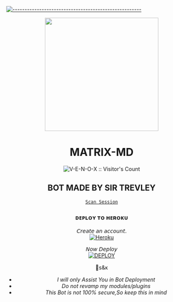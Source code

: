 [![-----------------------------------------------------](https://raw.githubusercontent.com/andreasbm/readme/master/assets/lines/colored.png)](#table-of-contents)
<div align="center" class= "main"> 
  <img src="https://telegra.ph/file/d68ec9393c98e57b6ec6f.jpg" width="300" height="300"/>
  <h1>MATRIX-MD</h1>




<p align="center"><img src="https://profile-counter.glitch.me/{SUPER-MD}/count.svg" alt="V-E-N-O-X :: Visitor's Count" /></p>

## BOT MADE BY SIR TREVLEY


[`Scan Session`](https://trevley-45b9dd2acee8.herokuapp.com/)


### ᴅᴇᴘʟᴏʏ ᴛᴏ ʜᴇʀᴏᴋᴜ

 𝘊𝘳𝘦𝘢𝘵𝘦 𝘢𝘯 𝘢𝘤𝘤𝘰𝘶𝘯𝘵.
    <br>
<a href='https://dashboard.heroku.com/' target="_blank"><img alt='Heroku' src='https://img.shields.io/badge/-Create-black?style=for-the-badge&logo=heroku&logoColor=white'/></a>

 𝘕𝘰𝘸 𝘋𝘦𝘱𝘭𝘰𝘺
    <br>
<a href='https://dashboard.heroku.com/new?template=https://github.com/omlugha/SUPER' target="_blank"><img alt='DEPLOY' src='https://img.shields.io/badge/-DEPLOY-black?style=for-the-badge&logo=heroku&logoColor=white'/></a>





 📮s&ᴋ

- *I will only Assist You in Bot Deployment*
- *Do not revamp my modules/plugins*
- *This Bot is not 100% secure,So keep this in mind*


